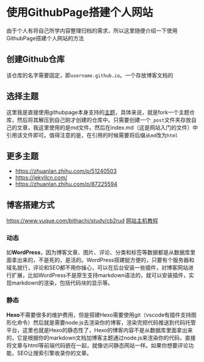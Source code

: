 # 使用GithubPage搭建个人网站
由于个人有将自己所学内容整理归档的需求，所以这里随便介绍一下使用GithubPage搭建个人网站的方法

## 创建Github仓库
该仓库的名字需要固定，即```username.github.io```。一个存放博客文档的


## 选择主题
这里我是直接使用githubpage本身支持的[主题](https://pages.github.com/themes/)，具体来说，就是fork一个主题仓库，然后将其解压到自己刚才创建的仓库中。只需要创建一个```_post```文件夹存放自己的文章，我这里使用的是md文件。然后在index.md（这是网站入门的文件）中引用该文件即可。值得注意的是，在引用的时候需要将后缀从```md```改为```html```

## 更多主题
- https://zhuanlan.zhihu.com/p/51240503
- https://jekyllcn.com/
- https://zhuanlan.zhihu.com/p/87225594


## 博客搭建方式
https://www.yuque.com/bithachi/study/cb2rud
[网站主机教程](https://www.runoob.com/hosting/hosting-tutorial.html)
### 动态
如**WordPress**，因为博客文章、图片、评论、分类和标签等数据都是从数据库里面拿出来的，不是死的，是活的。WordPress搭建挺方便的，只要有个服务器和域名就行，评论和SEO都不用你操心，可以在后台安装一些插件，对博客网站进行扩展，比如WordPress不是原生支持markdown语法的，就可以安装插件，实现markdown的渲染，包括代码块的显示等。
### 静态
**Hexo**不需要很多的维护费用，但是搭建Hexo需要使用git（vscode有插件支持图形化命令）然后就是需要node.js去渲染你的博客，渲染完把代码推送到代码托管平台，这里也就是Hexo的静态性了，Hexo的博客内容不是从数据库里面拿出来的，它是根据你的markdown文档加博客主题通过node.js来渲染你的代码，直接将文章与html等前端代码嵌在一起，就像访问静态网站一样。如果你想要评论功能，SEO让搜索引擎收录你的文章。